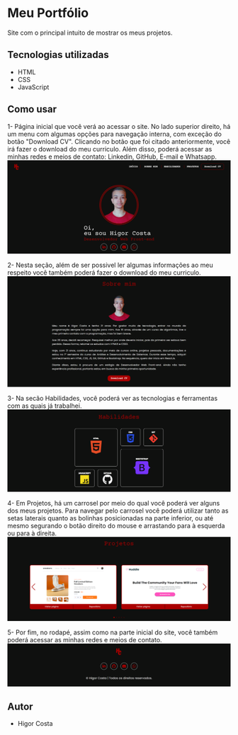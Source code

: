 # Meu Portfólio
Site com o principal intuito de mostrar os meus projetos.

## Tecnologias utilizadas
- HTML
- CSS
- JavaScript

## Como usar

1- Página inicial que você verá ao acessar o site. No lado superior direito, há um menu com algumas opções para navegação interna, com exceção do botão "Download CV". Clicando no botão que foi citado anteriormente, você irá fazer o download do meu curriculo. Além disso, poderá acessar as minhas redes e meios de contato: Linkedin, GitHub, E-mail e Whatsapp.
![Home](https://github.com/higor-costa/meu-portfolio/blob/main/src/img/screenshots-readme/home.png)

2- Nesta seção, além de ser possivel ler algumas informações ao meu respeito você também poderá fazer o download do meu curriculo.
![Sobre mim](https://github.com/higor-costa/meu-portfolio/blob/main/src/img/screenshots-readme/sobre-min.png)

3- Na secão Habilidades, você poderá ver as tecnologias e ferramentas com as quais já trabalhei.
![Habilidades](https://github.com/higor-costa/meu-portfolio/blob/main/src/img/screenshots-readme/habilidades.png)

4- Em Projetos, há um carrosel por meio do qual você poderá ver alguns dos meus projetos. Para navegar pelo carrosel você poderá utilizar tanto as setas laterais quanto as bolinhas posicionadas na parte inferior, ou até mesmo segurando o botão direito do mouse e arrastando para à esquerda ou para à direita.
![Projetos](https://github.com/higor-costa/meu-portfolio/blob/main/src/img/screenshots-readme/projetos.png)

5- Por fim, no rodapé, assim como na parte inicial do site, você também poderá acessar as minhas redes e meios de contato.
![Rodapé](https://github.com/higor-costa/meu-portfolio/blob/main/src/img/screenshots-readme/rodape.png) 

## Autor
- Higor Costa
